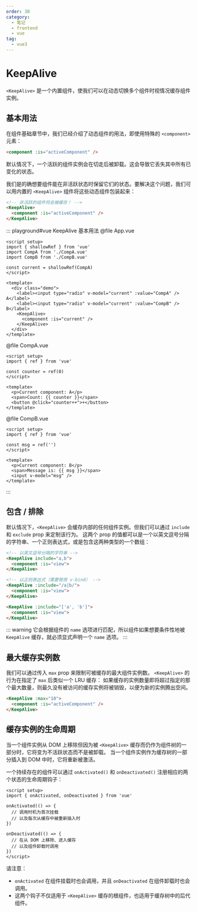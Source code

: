 ```yaml
---
order: 30
category:
  - 笔记
  - frontend
  - vue
tag:
  - vue3
---
```


# KeepAlive

`<KeepAlive>` 是一个内置组件，使我们可以在动态切换多个组件时视情况缓存组件实例。

## 基本用法

在组件基础章节中，我们已经介绍了动态组件的用法，即使用特殊的 `<component>` 元素：

```html
<component :is="activeComponent" />
```

默认情况下，一个活跃的组件实例会在切走后被卸载。这会导致它丢失其中所有已变化的状态。

我们是的确想要组件能在非活跃状态时保留它们的状态。要解决这个问题，我们可以用内置的 `<KeepAlive>` 组件将这些动态组件包装起来：

```html
<!-- 非活跃的组件将会被缓存！ -->
<KeepAlive>
  <component :is="activeComponent" />
</KeepAlive>
```

::: playground#vue KeepAlive 基本用法
@file App.vue

```vue
<script setup>
import { shallowRef } from 'vue'
import CompA from './CompA.vue'
import CompB from './CompB.vue'

const current = shallowRef(CompA)
</script>

<template>
  <div class="demo">
    <label><input type="radio" v-model="current" :value="CompA" /> A</label>
    <label><input type="radio" v-model="current" :value="CompB" /> B</label>
    <KeepAlive>
      <component :is="current" />
    </KeepAlive>
  </div>
</template>
```

@file CompA.vue

```vue
<script setup>
import { ref } from 'vue'

const counter = ref(0)
</script>

<template>
  <p>Current component: A</p>
  <span>Count: {{ counter }}</span>
  <button @click="counter++">+</button>
</template>
```

@file CompB.vue

```vue
<script setup>
import { ref } from 'vue'

const msg = ref('')
</script>

<template>
  <p>Current component: B</p>
  <span>Message is: {{ msg }}</span>
  <input v-model="msg" />
</template>
```

:::

## 包含 / 排除

默认情况下，`<KeepAlive>` 会缓存内部的任何组件实例。但我们可以通过 `include` 和 `exclude` prop 来定制该行为。
这两个 prop 的值都可以是一个以英文逗号分隔的字符串、一个正则表达式，或是包含这两种类型的一个数组：

```html
<!-- 以英文逗号分隔的字符串 -->
<KeepAlive include="a,b">
  <component :is="view">
</KeepAlive>

<!-- 以正则表达式（需要使用 v-bind） -->
<KeepAlive :include="/a|b/">
  <component :is="view">
</KeepAlive>

<KeepAlive :include="['a', 'b']">
  <component :is="view">
</KeepAlive>
```

::: warning
它会根据组件的 `name` 选项进行匹配，所以组件如果想要条件性地被 `KeepAlive` 缓存，就必须显式声明一个 `name` 选项。
:::

## 最大缓存实例数

我们可以通过传入 `max` prop 来限制可被缓存的最大组件实例数。
`<KeepAlive>` 的行为在指定了 `max` 后类似一个 LRU 缓存：
如果缓存的实例数量即将超过指定的那个最大数量，则最久没有被访问的缓存实例将被销毁，以便为新的实例腾出空间。

```html
<KeepAlive :max="10">
  <component :is="activeComponent" />
</KeepAlive>
```

## 缓存实例的生命周期

当一个组件实例从 DOM 上移除但因为被 `<KeepAlive>` 缓存而仍作为组件树的一部分时，它将变为不活跃状态而不是被卸载。
当一个组件实例作为缓存树的一部分插入到 DOM 中时，它将重新被激活。

一个持续存在的组件可以通过 `onActivated()` 和 `onDeactivated()` 注册相应的两个状态的生命周期钩子：

```vue
<script setup>
import { onActivated, onDeactivated } from 'vue'

onActivated(() => {
  // 调用时机为首次挂载
  // 以及每次从缓存中被重新插入时
})

onDeactivated(() => {
  // 在从 DOM 上移除、进入缓存
  // 以及组件卸载时调用
})
</script>
```

请注意：

- `onActivated` 在组件挂载时也会调用，并且 `onDeactivated` 在组件卸载时也会调用。
- 这两个钩子不仅适用于 `<KeepAlive>` 缓存的根组件，也适用于缓存树中的后代组件。
